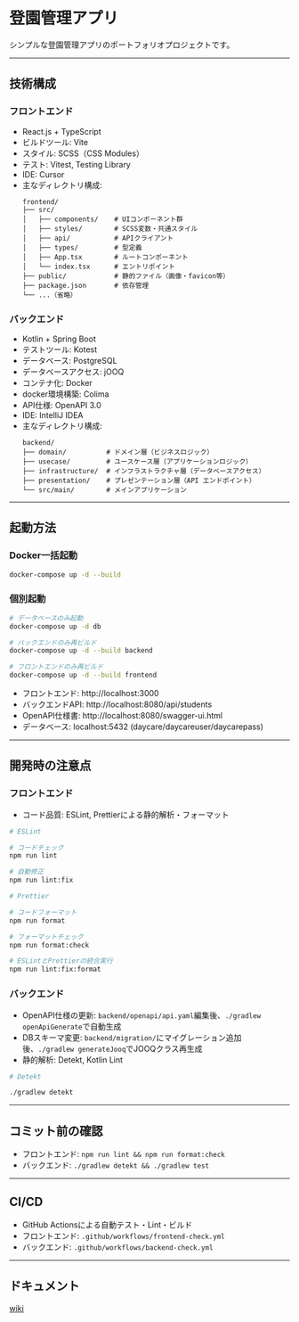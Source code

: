 # 登園管理アプリ

シンプルな登園管理アプリのポートフォリオプロジェクトです。

---

## 技術構成

### フロントエンド

- React.js + TypeScript
- ビルドツール: Vite
- スタイル: SCSS（CSS Modules）
- テスト: Vitest, Testing Library
- IDE: Cursor
- 主なディレクトリ構成:
    ```
    frontend/
    ├── src/
    │   ├── components/    # UIコンポーネント群
    │   ├── styles/        # SCSS変数・共通スタイル
    │   ├── api/           # APIクライアント
    │   ├── types/         # 型定義
    │   ├── App.tsx        # ルートコンポーネント
    │   └── index.tsx      # エントリポイント
    ├── public/            # 静的ファイル（画像・favicon等）
    ├── package.json       # 依存管理
    └── ...（省略）
    ```

### バックエンド

- Kotlin + Spring Boot
- テストツール: Kotest
- データベース: PostgreSQL
- データベースアクセス: jOOQ
- コンテナ化: Docker
- docker環境構築: Colima
- API仕様: OpenAPI 3.0
- IDE: IntelliJ IDEA
- 主なディレクトリ構成:
    ```
    backend/
    ├── domain/          # ドメイン層（ビジネスロジック）
    ├── usecase/         # ユースケース層（アプリケーションロジック）
    ├── infrastructure/  # インフラストラクチャ層（データベースアクセス）
    ├── presentation/    # プレゼンテーション層（API エンドポイント）
    └── src/main/        # メインアプリケーション
    ```

---

## 起動方法

### Docker一括起動

```bash
docker-compose up -d --build
```

### 個別起動

```bash
# データベースのみ起動
docker-compose up -d db

# バックエンドのみ再ビルド
docker-compose up -d --build backend

# フロントエンドのみ再ビルド
docker-compose up -d --build frontend
```

- フロントエンド: http://localhost:3000
- バックエンドAPI: http://localhost:8080/api/students
- OpenAPI仕様書: http://localhost:8080/swagger-ui.html
- データベース: localhost:5432 (daycare/daycareuser/daycarepass)

---

## 開発時の注意点

### フロントエンド

- コード品質: ESLint, Prettierによる静的解析・フォーマット

```bash
# ESLint

# コードチェック
npm run lint

# 自動修正
npm run lint:fix
```

```bash
# Prettier

# コードフォーマット
npm run format

# フォーマットチェック
npm run format:check

# ESLintとPrettierの統合実行
npm run lint:fix:format
```

### バックエンド

- OpenAPI仕様の更新: `backend/openapi/api.yaml`編集後、`./gradlew openApiGenerate`で自動生成
- DBスキーマ変更: `backend/migration/`にマイグレーション追加後、`./gradlew generateJooq`でJOOQクラス再生成
- 静的解析: Detekt, Kotlin Lint

```bash
# Detekt

./gradlew detekt
```

---

## コミット前の確認

- フロントエンド: `npm run lint && npm run format:check`
- バックエンド: `./gradlew detekt && ./gradlew test`

---

## CI/CD

- GitHub Actionsによる自動テスト・Lint・ビルド
- フロントエンド: `.github/workflows/frontend-check.yml`
- バックエンド: `.github/workflows/backend-check.yml`

---

## ドキュメント

[wiki](https://github.com/mrstsgk/daycare-app-portfolio/wiki)
